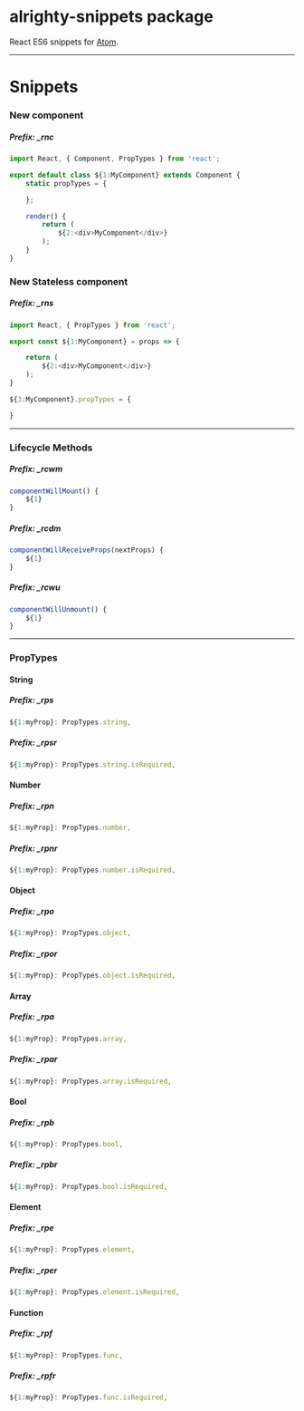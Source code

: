 # alrighty-snippets package

React ES6 snippets for [Atom](https://atom.io).

---

# Snippets

### New component

##### Prefix: _rnc

```js
import React, { Component, PropTypes } from 'react';

export default class ${1:MyComponent} extends Component {
	static propTypes = {

	};

	render() {
		return (
			${2:<div>MyComponent</div>}
		);
	}
}
```

### New Stateless component

##### Prefix: _rns

```js
import React, { PropTypes } from 'react';

export const ${1:MyComponent} = props => {

	return (
		${2:<div>MyComponent</div>}
	);
}

${3:MyComponent}.propTypes = {

}
```
---

### Lifecycle Methods
##### Prefix: _rcwm

```js
componentWillMount() {
	${1}
}
```

##### Prefix: _rcdm

```js
componentWillReceiveProps(nextProps) {
	${1}
}
```

##### Prefix: _rcwu

```js
componentWillUnmount() {
	${1}
}
```
---

### PropTypes

#### String

##### Prefix: _rps

```js
${1:myProp}: PropTypes.string,
```

##### Prefix: _rpsr

```js
${1:myProp}: PropTypes.string.isRequired,
```

#### Number

##### Prefix: _rpn

```js
${1:myProp}: PropTypes.number,
```

##### Prefix: _rpnr

```js
${1:myProp}: PropTypes.number.isRequired,
```

#### Object

##### Prefix: _rpo

```js
${1:myProp}: PropTypes.object,
```

##### Prefix: _rpor

```js
${1:myProp}: PropTypes.object.isRequired,
```

#### Array

##### Prefix: _rpa

```js
${1:myProp}: PropTypes.array,
```

##### Prefix: _rpar

```js
${1:myProp}: PropTypes.array.isRequired,
```

#### Bool

##### Prefix: _rpb

```js
${1:myProp}: PropTypes.bool,
```

##### Prefix: _rpbr

```js
${1:myProp}: PropTypes.bool.isRequired,
```

#### Element

##### Prefix: _rpe

```js
${1:myProp}: PropTypes.element,
```

##### Prefix: _rper

```js
${1:myProp}: PropTypes.element.isRequired,
```

#### Function

##### Prefix: _rpf
```js
${1:myProp}: PropTypes.func,
```

##### Prefix: _rpfr
```js
${1:myProp}: PropTypes.func.isRequired,
```
